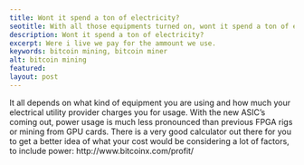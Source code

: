 ```yaml
---
title: Wont it spend a ton of electricity?
seotitle: With all those equipments turned on, wont it spend a ton of electricity?
description: Wont it spend a ton of electricity?
excerpt: Were i live we pay for the ammount we use. 
keywords: bitcoin mining, bitcoin miner
alt: bitcoin mining
featured: 
layout: post
---
```


<p>It all depends on what kind of equipment you are using and how much your electrical utility provider charges you for usage. With the new ASIC’s coming out, power usage is much less pronounced than previous FPGA rigs or mining from GPU cards. There is a very good calculator out there for you to get a better idea of what your cost would be considering a lot of factors, to include power: http://www.bitcoinx.com/profit/<p>
